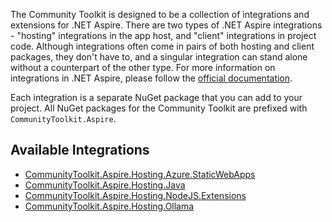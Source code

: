 The Community Toolkit is designed to be a collection of integrations and extensions for .NET Aspire. There are two types of .NET Aspire integrations - "hosting" integrations in the app host, and "client" integrations in project code. Although integrations often come in pairs of both hosting and client packages, they don't have to, and a singular integration can stand alone without a counterpart of the other type. For more information on integrations in .NET Aspire, please follow the [official documentation](https://learn.microsoft.com/dotnet/aspire/fundamentals/integrations-overview).

Each integration is a separate NuGet package that you can add to your project. All NuGet packages for the Community Toolkit are prefixed with `CommunityToolkit.Aspire`.

## Available Integrations

-   [CommunityToolkit.Aspire.Hosting.Azure.StaticWebApps](integrations/hosting-azure-static-web-apps.md)
-   [CommunityToolkit.Aspire.Hosting.Java](integrations/hosting-java.md)
-   [CommunityToolkit.Aspire.Hosting.NodeJS.Extensions](integrations/hosting-nodejs-extensions.md)
-   [CommunityToolkit.Aspire.Hosting.Ollama](integrations/hosting-ollama.md)
